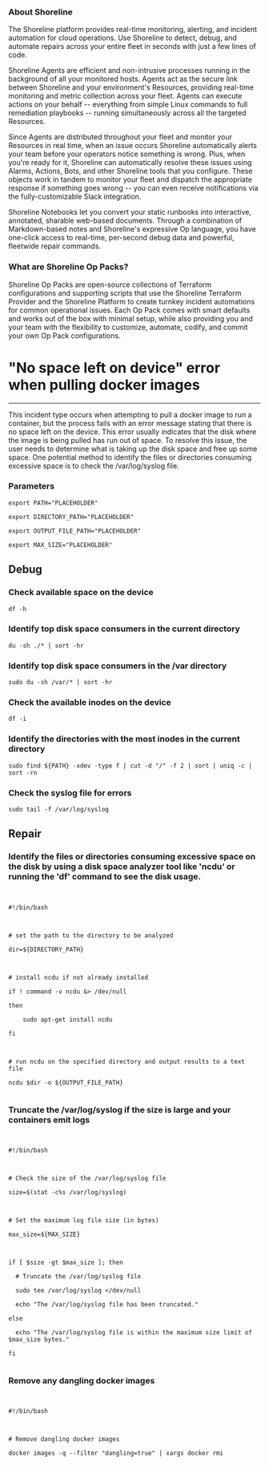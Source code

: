 
### About Shoreline
The Shoreline platform provides real-time monitoring, alerting, and incident automation for cloud operations. Use Shoreline to detect, debug, and automate repairs across your entire fleet in seconds with just a few lines of code.

Shoreline Agents are efficient and non-intrusive processes running in the background of all your monitored hosts. Agents act as the secure link between Shoreline and your environment's Resources, providing real-time monitoring and metric collection across your fleet. Agents can execute actions on your behalf -- everything from simple Linux commands to full remediation playbooks -- running simultaneously across all the targeted Resources.

Since Agents are distributed throughout your fleet and monitor your Resources in real time, when an issue occurs Shoreline automatically alerts your team before your operators notice something is wrong. Plus, when you're ready for it, Shoreline can automatically resolve these issues using Alarms, Actions, Bots, and other Shoreline tools that you configure. These objects work in tandem to monitor your fleet and dispatch the appropriate response if something goes wrong -- you can even receive notifications via the fully-customizable Slack integration.

Shoreline Notebooks let you convert your static runbooks into interactive, annotated, sharable web-based documents. Through a combination of Markdown-based notes and Shoreline's expressive Op language, you have one-click access to real-time, per-second debug data and powerful, fleetwide repair commands.

### What are Shoreline Op Packs?
Shoreline Op Packs are open-source collections of Terraform configurations and supporting scripts that use the Shoreline Terraform Provider and the Shoreline Platform to create turnkey incident automations for common operational issues. Each Op Pack comes with smart defaults and works out of the box with minimal setup, while also providing you and your team with the flexibility to customize, automate, codify, and commit your own Op Pack configurations.

# "No space left on device" error when pulling docker images
---

This incident type occurs when attempting to pull a docker image to run a container, but the process fails with an error message stating that there is no space left on the device. This error usually indicates that the disk where the image is being pulled has run out of space. To resolve this issue, the user needs to determine what is taking up the disk space and free up some space. One potential method to identify the files or directories consuming excessive space is to check the /var/log/syslog file.

### Parameters
```shell
export PATH="PLACEHOLDER"

export DIRECTORY_PATH="PLACEHOLDER"

export OUTPUT_FILE_PATH="PLACEHOLDER"

export MAX_SIZE="PLACEHOLDER"
```

## Debug

### Check available space on the device
```shell
df -h
```

### Identify top disk space consumers in the current directory
```shell
du -sh ./* | sort -hr
```

### Identify top disk space consumers in the /var directory
```shell
sudo du -sh /var/* | sort -hr
```

### Check the available inodes on the device
```shell
df -i
```

### Identify the directories with the most inodes in the current directory
```shell
sudo find ${PATH} -xdev -type f | cut -d "/" -f 2 | sort | uniq -c | sort -rn
```

### Check the syslog file for errors
```shell
sudo tail -f /var/log/syslog
```

## Repair

### Identify the files or directories consuming excessive space on the disk by using a disk space analyzer tool like 'ncdu' or running the 'df' command to see the disk usage.
```shell


#!/bin/bash



# set the path to the directory to be analyzed

dir=${DIRECTORY_PATH}



# install ncdu if not already installed

if ! command -v ncdu &> /dev/null

then

    sudo apt-get install ncdu

fi



# run ncdu on the specified directory and output results to a text file

ncdu $dir -o ${OUTPUT_FILE_PATH}


```

### Truncate the /var/log/syslog if the size is large and your containers emit logs
```shell


#!/bin/bash



# Check the size of the /var/log/syslog file

size=$(stat -c%s /var/log/syslog)



# Set the maximum log file size (in bytes)

max_size=${MAX_SIZE}



if [ $size -gt $max_size ]; then

  # Truncate the /var/log/syslog file

  sudo tee /var/log/syslog </dev/null

  echo "The /var/log/syslog file has been truncated."

else

  echo "The /var/log/syslog file is within the maximum size limit of $max_size bytes."

fi


```

### Remove any dangling docker images
```shell


#!/bin/bash



# Remove dangling docker images

docker images -q --filter "dangling=true" | xargs docker rmi


```